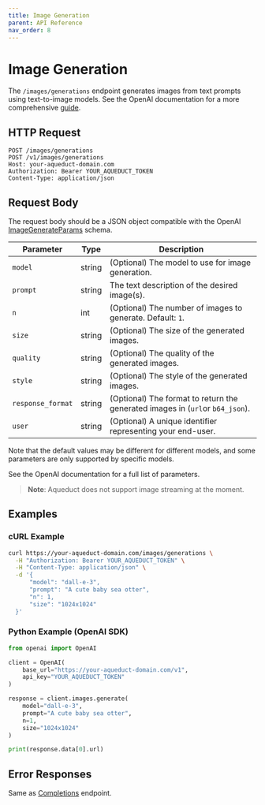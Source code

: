 ```yaml
---
title: Image Generation
parent: API Reference
nav_order: 8
---
```


# Image Generation

The `/images/generations` endpoint generates images from text prompts using text-to-image models.
See the OpenAI documentation for a more comprehensive [guide](https://platform.openai.com/docs/guides/images).

## HTTP Request

```http
POST /images/generations
POST /v1/images/generations
Host: your-aqueduct-domain.com
Authorization: Bearer YOUR_AQUEDUCT_TOKEN
Content-Type: application/json
```

## Request Body

The request body should be a JSON object compatible with the OpenAI [ImageGenerateParams](https://platform.openai.com/docs/api-reference/images/create) schema.

| Parameter         | Type   | Description                                                                   |
|-------------------|--------|-------------------------------------------------------------------------------|
| `model`           | string | (Optional) The model to use for image generation.                             |
| `prompt`          | string | The text description of the desired image(s).                                 |
| `n`               | int    | (Optional) The number of images to generate. Default: `1`.                    |
| `size`            | string | (Optional) The size of the generated images.                                  |
| `quality`         | string | (Optional) The quality of the generated images.                               |
| `style`           | string | (Optional) The style of the generated images.                                 |
| `response_format` | string | (Optional) The format to return the generated images in (`url`or `b64_json`). |
| `user`            | string | (Optional) A unique identifier representing your end-user.                    |

Note that the default values may be different for different models, and some parameters are only supported
by specific models.

See the OpenAI documentation for a full list of parameters.

> **Note**: Aqueduct does not support image streaming at the moment.

## Examples

### cURL Example

```bash
curl https://your-aqueduct-domain.com/images/generations \
  -H "Authorization: Bearer YOUR_AQUEDUCT_TOKEN" \
  -H "Content-Type: application/json" \
  -d '{
      "model": "dall-e-3",
      "prompt": "A cute baby sea otter",
      "n": 1,
      "size": "1024x1024"
  }'
```

### Python Example (OpenAI SDK)

```python
from openai import OpenAI

client = OpenAI(
    base_url="https://your-aqueduct-domain.com/v1",
    api_key="YOUR_AQUEDUCT_TOKEN"
)

response = client.images.generate(
    model="dall-e-3",
    prompt="A cute baby sea otter",
    n=1,
    size="1024x1024"
)

print(response.data[0].url)
```

## Error Responses

Same as [Completions](completions.md) endpoint.
